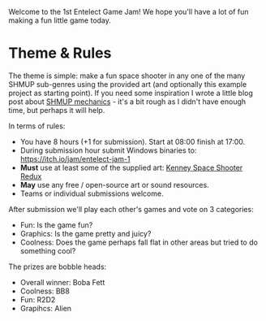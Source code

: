 Welcome to the 1st Entelect Game Jam! We hope you'll have a lot of fun making a fun little game today.

# Theme & Rules

The theme is simple: make a fun space shooter in any one of the many SHMUP sub-genres using the provided art (and optionally this example project as starting point). If you need some inspiration I wrote a little blog post about [SHMUP mechanics](https://chaotik.co.za/shootem-up-mechanics) - it's a bit rough as I didn't have enough time, but perhaps it will help.

In terms of rules:
 * You have 8 hours (+1 for submission). Start at 08:00 finish at 17:00.
 * During submission hour submit Windows binaries to: https://itch.io/jam/entelect-jam-1
 * __Must__ use at least some of the supplied art: [Kenney Space Shooter Redux](http://kenney.nl/assets/space-shooter-redux)
 * __May__ use any free / open-source art or sound resources.
 * Teams or individual submissions welcome.

After submission we'll play each other's games and vote on 3 categories:
 * Fun: Is the game fun?
 * Graphics: Is the game pretty and juicy?
 * Coolness: Does the game perhaps fall flat in other areas but tried to do something cool?

The prizes are bobble heads:
 * Overall winner: Boba Fett
 * Coolness: BB8
 * Fun: R2D2
 * Grapihcs: Alien
